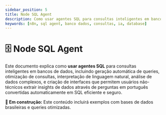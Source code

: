 ```yaml
---
sidebar_position: 5
title: Node SQL Agent
description: Como usar agentes SQL para consultas inteligentes em banco de dados
keywords: [n8n, sql agent, banco dados, consultas, ia, database]
---
```


# 🗄️ Node SQL Agent

Este documento explica como **usar agentes SQL** para consultas inteligentes em bancos de dados, incluindo geração automática de queries, otimização de consultas, interpretação de linguagem natural, análise de dados complexos, e criação de interfaces que permitem usuários não-técnicos extrair insights de dados através de perguntas em português convertidas automaticamente em SQL eficiente e seguro.

**🔄 Em construção:** Este conteúdo incluirá exemplos com bases de dados brasileiras e queries otimizadas.
